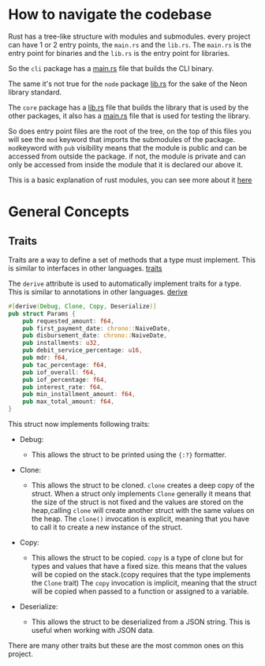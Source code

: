 # How to navigate the codebase

Rust has a tree-like structure with modules and submodules. every project can have 1 or 2 entry points, the `main.rs` and the `lib.rs`. The `main.rs` is the entry point for binaries and the `lib.rs` is the entry point for libraries.

So the `cli` package has a [main.rs](../cli/src/main.rs) file that builds the CLI binary.

The same it's not true for the `node` package [lib.rs](../node/src/lib.rs) for the sake of the Neon library standard.

The `core` package has a [lib.rs](../core/src/lib.rs) file that builds the library that is used by the other packages, it also has a [main.rs](../core/src/main.rs) file that is used for testing the library.

So does entry point files are the root of the tree, on the top of this files you will see the `mod` keyword that imports the submodules of the package.
`mod`keyword with `pub` visibility means that the module is public and can be accessed from outside the package. if not, the module is private and can only be accessed from inside the module that it is declared our above it.


This is a basic explanation of rust modules, you can see more about it [here](https://doc.rust-lang.org/book/ch07-02-defining-modules-to-control-scope-and-privacy.html)

# General Concepts

## Traits

Traits are a way to define a set of methods that a type must implement. This is similar to interfaces in other languages.
[traits](https://doc.rust-lang.org/book/ch10-02-traits.html)

The `derive` attribute is used to automatically implement traits for a type. This is similar to annotations in other languages.
[derive](https://doc.rust-lang.org/book/ch10-02-traits.html#using-trait-bounds-to-conditionally-implement-methods)

```rust
#[derive(Debug, Clone, Copy, Deserialize)]
pub struct Params {
    pub requested_amount: f64,
    pub first_payment_date: chrono::NaiveDate,
    pub disbursement_date: chrono::NaiveDate,
    pub installments: u32,
    pub debit_service_percentage: u16,
    pub mdr: f64,
    pub tac_percentage: f64,
    pub iof_overall: f64,
    pub iof_percentage: f64,
    pub interest_rate: f64,
    pub min_installment_amount: f64,
    pub max_total_amount: f64,
}
```

This struct now implements following traits:
- Debug:
  - This allows the struct to be printed using the `{:?}` formatter.

- Clone:

  - This allows the struct to be cloned. `clone` creates a deep copy of the struct.
  When a struct only implements `Clone` generally it means that the size of the struct is not fixed and the values are stored on the heap,calling `clone` will create another struct with the same values on the heap.
  The `clone()` invocation is explicit, meaning that you have to call it to create a new instance of the struct.

- Copy:
  - This allows the struct to be copied. `copy` is a type of clone but for types and values that have a fixed size. this means that the values will be copied on the stack.(copy requires that the type implements the `Clone` trait)
  The `copy` invocation is implicit, meaning that the struct will be copied when passed to a function or assigned to a variable.

- Deserialize:
  - This allows the struct to be deserialized from a JSON string. This is useful when working with JSON data.

There are many other traits but these are the most common ones on this project.

